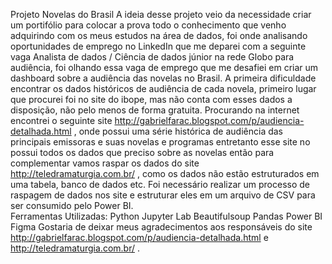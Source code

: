 Projeto Novelas do Brasil
A ideia desse projeto veio da necessidade criar um portifólio para colocar a prova todo o conhecimento que venho adquirindo com os meus estudos na área de dados, foi onde analisando oportunidades de emprego no LinkedIn que me deparei com a seguinte vaga Analista de dados / Ciência de dados júnior na rede Globo para audiência, foi olhando essa vaga de emprego que me desafiei em criar um dashboard sobre a audiência das novelas no Brasil.
       A primeira dificuldade encontrar os dados históricos de audiência de cada novela, primeiro lugar que procurei foi no site do ibope, mas não conta com esses dados a disposição, não pelo menos de forma gratuita.
       Procurando na internet encontrei o seguinte site http://gabrielfarac.blogspot.com/p/audiencia-detalhada.html , onde possui uma série histórica de audiência das principais emissoras e suas novelas e programas entretanto esse site no possui todos os dados que preciso sobre as novelas então para complementar vamos raspar os dados do site http://teledramaturgia.com.br/ , como os dados não estão estruturados em uma tabela, banco de dados etc. Foi necessário realizar um processo de raspagem de dados nos site e estruturar eles em um arquivo de CSV para ser consumido pelo Power BI.      
       Ferramentas Utilizadas:
             Python
	 Jupyter Lab
             Beautifulsoup
             Pandas 
             Power BI
             Figma
Gostaria de deixar meus agradecimentos aos responsáveis do site http://gabrielfarac.blogspot.com/p/audiencia-detalhada.html e http://teledramaturgia.com.br/ .
